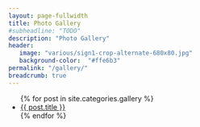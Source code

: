 ```yaml
---
layout: page-fullwidth
title: Photo Gallery
#subheadline: "TODO"
description: "Photo Gallery"
header:
   image: "various/sign1-crop-alternate-680x80.jpg"
   background-color:  "#ffe6b3"
permalink: "/gallery/"
breadcrumb: true
---
```


<ul>
    {% for post in site.categories.gallery %}
    <li><a href="{{ site.url }}{{ post.url }}">{{ post.title }}</a></li>
    {% endfor %}
</ul>
